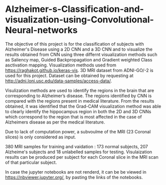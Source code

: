 # Alzheimer-s-Classification-and-visualization-using-Convolutional-Neural-networks

The objective of this project is for the classification of subjects with Alzheimer's Disease using a 2D CNN and a 3D CNN and to visualize the results obtained from CNN using three differnt visualization methods such as Saliency map, Guided Backpropagation and Gradient weighted Class asctivation mapping.
Visualization methods used from https://raghakot.github.io/keras-vis.
3D MRI dataset from ADNI-GO/-2 is used for this project.
Dataset can be obtained by requesting at http://adni.loni.usc.edu/data-samples/access-data/.

Visulization methods are used to identify the regions in the brain that are corresponding to Alzheimer’s disease.
The regions identified by CNN is compared with the regions present in medical literature. 
From the results obtained, it was identified that the Grad-CAM visualization method was able to clearly identify the hippocampus region in both the 2D and 3D CNNs which correspond to the region that is most affected in the case of Alzheimers disease as per the medical literature.

Due to lack of computation power, a subvoulme of the MRI (23 Coronal slices) is only considered as input. 

380 MRI samples for training and vaidation : 173 normal subjects, 207 Alzheime's subjects and 18 unlabelled samples for testing.
Visulaization results can be produced per subject for each Coronal slice in the MRI scan of that particular subject. 

In case the jupyter notebooks are not renderd, it can be be viewed in https://nbviewer.jupyter.org/, by pasting the links of the notebooks.

